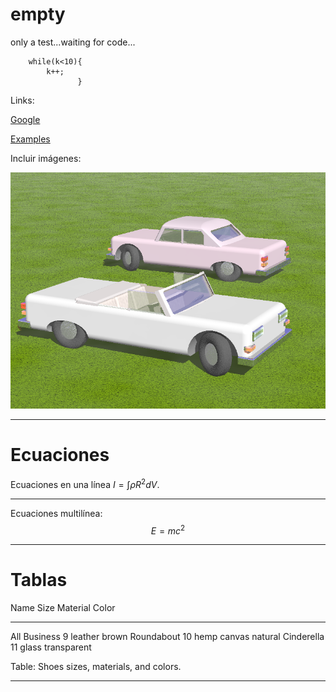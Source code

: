# empty
only a test...waiting for code...

``` [c] 
    while(k<10){
        k++;
               }
```

Links:

[Google](http://www.google.com "search")

[Examples](./useful_commands.html "useful commands examples")

Incluir imágenes:

![render from pov (caption).](./car.png "car")

***

Ecuaciones
==========

Ecuaciones en una línea $I = \int \rho R^{2} dV$. 

***

Ecuaciones multilínea:
$$E = m c^2$$

***

Tablas
======


Name           Size  Material      Color
------------- -----  ------------  ------------
All Business      9  leather       brown
Roundabout       10  hemp canvas   natural
Cinderella       11  glass         transparent

Table: Shoes sizes, materials, and colors.

***

